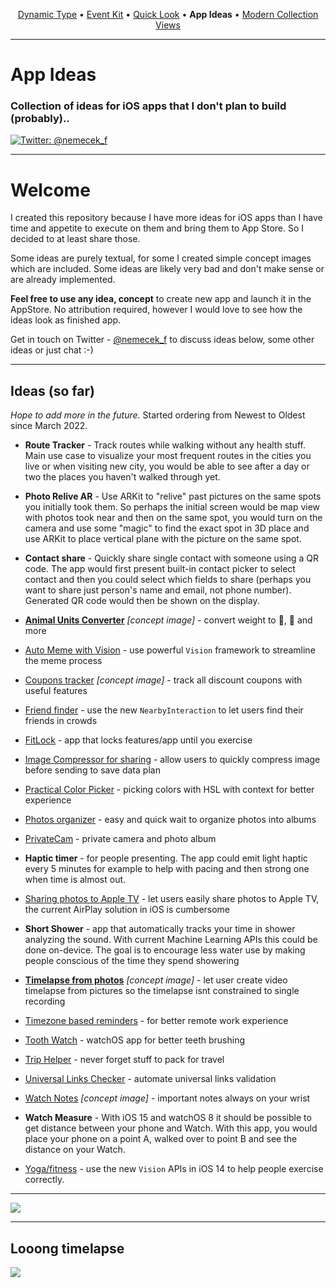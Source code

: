 <p align="center">
  <a href="https://github.com/nemecek-filip/DynamicType-ReferenceApp">Dynamic Type</a> &bull;
  <a href="https://github.com/nemecek-filip/EKEventKit.Example">Event Kit</a> &bull;
  <a href="https://github.com/nemecek-filip/QLPreviewController.Example">Quick Look</a>  	&bull;
  <b>App Ideas</b>   	&bull;
  <a href="https://github.com/nemecek-filip/CompositionalDiffablePlayground.ios">Modern Collection Views</a>
</p>

----
# App Ideas

### Collection of ideas for iOS apps that I don't plan to build (probably)..

[![Twitter: @nemecek_f](https://img.shields.io/badge/contact-@nemecek_f-blue.svg?style=flat)](https://twitter.com/nemecek_f)

--- 

# Welcome

I created this repository because I have more ideas for iOS apps than I have time and appetite to execute on them and bring them to App Store. So I decided to at least share those.

Some ideas are purely textual, for some I created simple concept images which are included. Some ideas are likely very bad and don't make sense or are already implemented.

**Feel free to use any idea, concept** to create new app and launch it in the AppStore. No attribution required, however I would love to see how the ideas look as finished app.

Get in touch on Twitter - [@nemecek_f](https://twitter.com/nemecek_f) to discuss ideas below, some other ideas or just chat :-)

--- 

## Ideas (so far)

_Hope to add more in the future_. Started ordering from Newest to Oldest since March 2022.

- **Route Tracker** - Track routes while walking without any health stuff. Main use case to visualize your most frequent routes in the cities you live or when visiting new city, you would be able to see after a day or two the places you haven't walked through yet.

- **Photo Relive AR** - Use ARKit to "relive" past pictures on the same spots you initially took them. So perhaps the initial screen would be map view with photos took near and then on the same spot, you would turn on the camera and use some "magic" to find the exact spot in 3D place and use ARKit to place vertical plane with the picture on the same spot.


- **Contact share** - Quickly share single contact with someone using a QR code. The app would first present built-in contact picker to select contact and then you could select which fields to share (perhaps you want to share just person's name and email, not phone number). Generated QR code would then be shown on the display.


- **[Animal Units Converter](Animal-Units-Converter.md)** _[concept image]_ - convert weight to 🐘, 🦓 and more

- [Auto Meme with Vision](Auto-Meme-with-Vision.md) - use powerful `Vision` framework to streamline the meme process

- [Coupons tracker](Coupons-tracker.md) _[concept image]_ - track all discount coupons with useful features


- [Friend finder](friend-finder.md) - use the new `NearbyInteraction` to let users find their friends in crowds

- [FitLock](fit-lock.md) - app that locks features/app until you exercise

- [Image Compressor for sharing](Image-Compressor-for-Sharing.md) - allow users to quickly compress image before sending to save data plan

- [Practical Color Picker](practical-color-picker.md) - picking colors with HSL with context for better experience

- [Photos organizer](photos-organizer.md) - easy and quick wait to organize photos into albums

- [PrivateCam](private-cam.md) - private camera and photo album

- **Haptic timer** - for people presenting. The app could emit light haptic every 5 minutes for example to help with pacing and then strong one when time is almost out. 
 
- [Sharing photos to Apple TV](Image-Sharing-to-Apple-TV.md) - let users easily share photos to Apple TV, the current AirPlay solution in iOS is cumbersome

- **Short Shower** - app that automatically tracks your time in shower analyzing the sound. With current Machine Learning APIs this could be done on-device. The goal is to encourage less water use by making people conscious of the time they spend showering

- **[Timelapse from photos](Loong-timelapse.md)**  _[concept image]_ - let user create video timelapse from pictures so the timelapse isnt constrained to single recording

- [Timezone based reminders](Timezone-reminders.md) - for better remote work experience

- [Tooth Watch](Tooth-Watch.md) - watchOS app for better teeth brushing

- [Trip Helper](Trip-helper.md) - never forget stuff to pack for travel

- [Universal Links Checker](universal-links-checker.md) - automate universal links validation

- [Watch Notes](Watch-Notes.md) _[concept image]_ - important notes always on your wrist

- **Watch Measure** - With iOS 15 and watchOS 8 it should be possible to get distance between your phone and Watch. With this app, you would place your phone on a point A, walked over to point B and see the distance on your Watch.

- [Yoga/fitness](Yoga-fitness.md) - use the new `Vision` APIs in iOS 14 to help people exercise correctly.

---

![](ConceptImages/preview.png)

---
## Looong timelapse

![](ConceptImages/looong-timelapse.png)